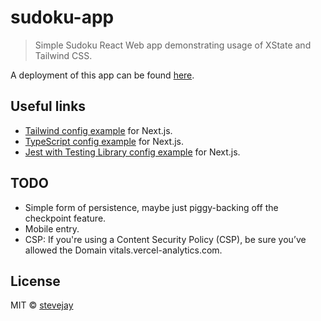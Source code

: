 # sudoku-app

> Simple Sudoku React Web app demonstrating usage of XState and Tailwind CSS.

A deployment of this app can be found [here](https://sudoku-app.stevejay.vercel.app/).

## Useful links

- [Tailwind config example](https://github.com/vercel/next.js/tree/canary/examples/with-tailwindcss) for Next.js.
- [TypeScript config example](https://github.com/vercel/next.js/tree/canary/examples/with-typescript) for Next.js.
- [Jest with Testing Library config example](https://github.com/vercel/next.js/tree/master/examples/with-jest) for Next.js.

## TODO

- Simple form of persistence, maybe just piggy-backing off the checkpoint feature.
- Mobile entry.
- CSP: If you're using a Content Security Policy (CSP), be sure you’ve allowed the Domain vitals.vercel-analytics.com.

## License

MIT © [stevejay](https://github.com/stevejay)
